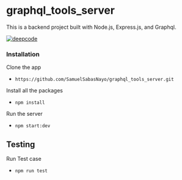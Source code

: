 # graphql_tools_server
This is a backend project built with Node.js, Express.js, and Graphql.

[![deepcode](https://www.deepcode.ai/api/gh/badge?key=eyJhbGciOiJIUzI1NiIsInR5cCI6IkpXVCJ9.eyJwbGF0Zm9ybTEiOiJnaCIsIm93bmVyMSI6IlNhbXVlbFNhYmFzTmF5byIsInJlcG8xIjoiZ3JhcGhxbF90b29sc19zZXJ2ZXIiLCJpbmNsdWRlTGludCI6ZmFsc2UsImF1dGhvcklkIjoyNjEyOCwiaWF0IjoxNjE4NTcxOTg2fQ.WvjZl6pKwRMZ9LT6UvgJKujagD58Q7OwWgfloZL7Luw)](https://www.deepcode.ai/app/gh/SamuelSabasNayo/graphql_tools_server/_/dashboard?utm_content=gh%2FSamuelSabasNayo%2Fgraphql_tools_server)

### Installation

Clone the app
* ```https://github.com/SamuelSabasNayo/graphql_tools_server.git```

Install all the packages
* ```npm install ```

Run the server
*  ```npm start:dev ```

## Testing
Run Test case
* ```npm run test```
